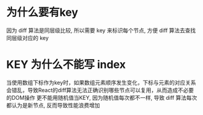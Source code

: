 # 为什么要有key
因为 diff 算法是同层级比较, 所以需要 key 来标识每个节点, 方便 diff 算法去查找同层级对应的 key

# KEY 为什么不能写 index
当使用数组下标作为key时，如果数组元素顺序发生变化，下标与元素的对应关系会错乱，导致React的diff算法无法正确识别哪些节点可以复用，从而造成不必要的DOM操作
更不能用随机值当KEY, 因为随机值每次都不一样, 导致 diff 算法每次都认为是新节点, 反而导致性能浪费增加